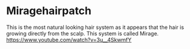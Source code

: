 # Miragehairpatch
This is the most natural looking hair system as it appears that the hair is growing directly from the scalp. This system is called Mirage.                                                                  https://www.youtube.com/watch?v=3u__4SkwmfY
